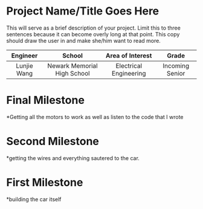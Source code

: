 ﻿# Project Name/Title Goes Here
This will serve as a brief description of your project. Limit this to three sentences because it can become overly long at that point. This copy should draw the user in and make she/him want to read more.

| **Engineer** | **School** | **Area of Interest** | **Grade** |
|:--:|:--:|:--:|:--:|
| Lunjie Wang | Newark Memorial High School | Electrical Engineering | Incoming Senior
  
# Final Milestone

*Getting all the motors to work as well as listen to the code that I wrote


# Second Milestone
*getting the wires and everything sautered to the car.


# First Milestone
  

*building the car itself


